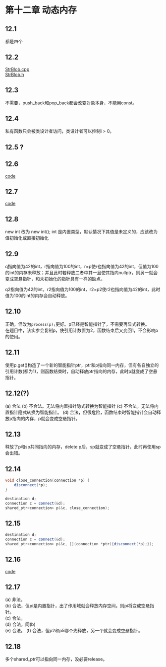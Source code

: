# 第十二章 动态内存

## 12.1
都是四个

## 12.2
[StrBlob.cpp](https://github.com/dqxcj/C-Primer-answer/blob/main/chapter12/StrBlob.cpp)  
[StrBlob.h](https://github.com/dqxcj/C-Primer-answer/blob/main/chapter12/StrBlob.h)    

## 12.3
不需要，push_back和pop_back都会改变对象本身，不能用const。

## 12.4
私有函数只会被类设计者访问，类设计者可以控制i > 0。

## 12.5 ?

## 12.6
[code](https://github.com/dqxcj/C-Primer-answer/blob/main/chapter12/12_6.cpp)  

## 12.7
[code](https://github.com/dqxcj/C-Primer-answer/blob/main/chapter12/12_7.cpp)  

## 12.8
new int 改为 new int();
int 是内置类型，默认情况下其值是未定义的，应该改为值初始化或直接初始化

## 12.9
q指向值为42的int，r指向值为100的int，r=p使r也指向值为42的int，但值为100的int的内存未释放；并且此时若释放二者中其一且使其指向nullptr，则另一就会变成空悬指针，和未初始化的指针具有一样的缺点。

q2指向值为42的int，r2指向值为100的int，r2=p2使r2也指向值为42的int，此时值为100的int的内存会自动释放。

## 12.10
正确，但改为```process(p);```更好。p已经是智能指针了，不需要再显式转换。  
在题目中，该实参会复制p，使引用计数置为2，函数结束后又变回1，不会影响p的使用。

## 12.11
使用p.get()构造了一个新的智能指针ptr，ptr和p指向同一内存，但有各自独立的引用计数(都为1)，则函数结束时，自动释放ptr指向的内存，此时p就变成了空悬指针。

## 12.12(?)
(a) 合法
(b) 不合法。无法将内置指针隐式转换为智能指针
(c) 不合法。无法将内置指针隐式转换为智能指针。
(d) 合法，但很危险，函数结束时智能指针会自动释放p指向的内存，p就会变成空悬指针。

## 12.13
释放了p和sp共同指向的内存，delete p后，sp就变成了空悬指针，此时再使用sp会出错。

## 12.14
```cpp
void close_connection(connection *p) {
    disconnect(*p);
}

destination d;
connection c = connect(&d);
shared_ptr<connection> p(&c, close_connection);
```

## 12.15
```cpp
destination d;
connection c = connect(&d);
shared_ptr<connection> p(&c, [](connection *ptr){disconnect(*p);});
```

## 12.16
[code](https://github.com/dqxcj/C-Primer-answer/blob/main/chapter12/12_16.cpp)  

## 12.17
(a) 非法。  
(b) 合法，但pi是内置指针，出了作用域就会释放内存空间，则pi将变成空悬指针。  
(c) 合法。  
(d) 合法，同(b)  
(e) 合法。
(f) 合法，但p2和p5哪个先释放，另一个就会变成空悬指针。

## 12.18
多个shared_ptr可以指向同一内存，没必要release。


